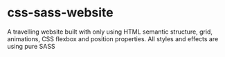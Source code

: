 # css-sass-website
A travelling website built with only using HTML semantic structure, grid, animations, CSS flexbox and position properties.
All styles and effects are using pure SASS

